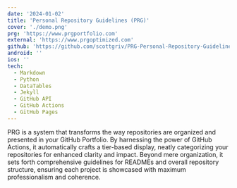 ```yaml
---
date: '2024-01-02'
title: 'Personal Repository Guidelines (PRG)'
cover: './demo.png'
prg: 'https://www.prgportfolio.com'
external: 'https://www.prgoptimized.com'
github: 'https://github.com/scottgriv/PRG-Personal-Repository-Guidelines'
android: ''
ios: ''
tech:
  - Markdown
  - Python
  - DataTables
  - Jekyll
  - GitHub API
  - GitHub Actions
  - GitHub Pages
---
```


PRG is a system that transforms the way repositories are organized and presented in your GitHub Portfolio. By harnessing the power of GitHub Actions, it automatically crafts a tier-based display, neatly categorizing your repositories for enhanced clarity and impact. Beyond mere organization, it sets forth comprehensive guidelines for READMEs and overall repository structure, ensuring each project is showcased with maximum professionalism and coherence.

